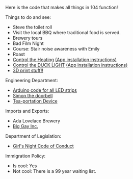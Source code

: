 
Here is the code that makes all things in 104 function!

Things to do and see:

 * Steve the toilet roll
 * Visit the local BBQ where traditional food is served.
 * Brewery tours
 * Bad Film Night
 * Course:   Stair noise awareness with Emily
 * Roast
 * [Control the Heating](https://hello1024.github.io/104-Home/fordhook.html) [(App installation instructions)](https://hello1024.github.io/104-Home/appinstall.html)
 * [Control the DUCK LIGHT](https://Francesca4242.github.io/Duck_Light_App/index.html) [(App installation instructions)](https://Francesca4242.github.io/Duck_Light_App/appinstall.html)
 * [3D print stuff!!](3dprint.md)
 

Engineering Department:

 * [Arduino code for all LED strips](https://github.com/Hello1024/104-LED-Lighting)
 * [Simon the doorbell](https://github.com/Hello1024/whatsapp-doorbell)
 * [Tea-portation Device](https://youtu.be/71_Z9TVD6bQ)
 
 Imports and Exports:
  * Ada Lovelace Brewery
  * [Big Gay Inc.](https://hello1024.github.io/104-Home/big_gay.html)
 
 Department of Legislation:
  * [Girl's Night Code of Conduct](Girls_Night.jpg) 
  
 
 
Immigration Policy:

 * Is cool:  Yes
 * Not cool:  There is a 99 year waiting list.
